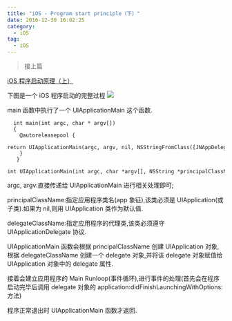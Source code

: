 ```yaml
---
title: "iOS - Program start principle（下）"
date: 2016-12-30 16:02:25
category:
  - iOS
tag:
  - iOS
---
```


> 接上篇

[iOS 程序启动原理（上）](http://www.jianshu.com/p/6e583c4392f3)

下图是一个 iOS 程序启动的完整过程
![](http://upload-images.jianshu.io/upload_images/2076247-1f1b30ddcfcd7ef3.png?imageMogr2/auto-orient/strip%7CimageView2/2/w/1240)

main 函数中执行了一个 UIApplicationMain 这个函数.

      int main(int argc, char * argv[])
      {    
        @autoreleasepool {        
          return UIApplicationMain(argc, argv, nil, NSStringFromClass([JNAppDelegate class]));    
        }
       }
      int UIApplicationMain(int argc, char *argv[], NSString *principalClassName, NSString *delegateClassName);

argc, argv:直接传递给 UIApplicationMain 进行相关处理即可;

principalClassName:指定应用程序类名(app 象征),该类必须是 UIApplication(或子类).如果为 nil,则用 UIApplication 类作为默认值.

delegateClassName:指定应用程序的代理类,该类必须遵守 UIApplicationDelegate 协议.

UIApplicationMain 函数会根据 principalClassName 创建 UIApplication 对象,根据 delegateClassName 创建一个 delegate 对象,并将该 delegate 对象赋值给 UIApplication 对象中的 delegate 属性.

接着会建立应用程序的 Main Runloop(事件循环),进行事件的处理(首先会在程序启动完毕后调用 delegate 对象的 application:didFinishLaunchingWithOptions:方法)

程序正常退出时 UIApplicationMain 函数才返回.
